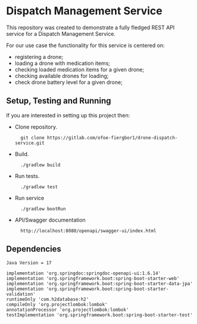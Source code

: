 # Dispatch Management Service

This repository was created to demonstrate a fully fledged REST API service for a Dispatch Management Service.

For our use case the functionality for this service is centered on:
- registering a drone;
- loading a drone with medication items;
- checking loaded medication items for a given drone;
- checking available drones for loading;
- check drone battery level for a given drone;

## Setup, Testing and Running

If you are interested in setting up this project then:

* Clone repository.

        git clone https://gitlab.com/ofoe-fiergbor1/drone-dispatch-service.git
* Build.

        ./gradlew build
* Run tests.

        ./gradlew test

* Run service

        ./gradlew bootRun

* API/Swagger documentation

        http://localhost:8080/openapi/swagger-ui/index.html


## Dependencies
    Java Version = 17
    
    implementation 'org.springdoc:springdoc-openapi-ui:1.6.14'
    implementation 'org.springframework.boot:spring-boot-starter-web'
    implementation 'org.springframework.boot:spring-boot-starter-data-jpa'
    implementation 'org.springframework.boot:spring-boot-starter-validation'
    runtimeOnly 'com.h2database:h2'
    compileOnly 'org.projectlombok:lombok'
    annotationProcessor 'org.projectlombok:lombok'
    testImplementation 'org.springframework.boot:spring-boot-starter-test'

